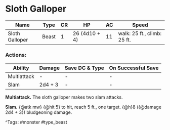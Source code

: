 # Sloth Galloper

| Name | Type | CR | HP | AC | Speed |
|------|------|----|----|----|-------|
| Sloth Galloper | Beast | 1 | 26 (4d10 + 4) | 11 | walk: 25 ft., climb: 25 ft. |

### Actions:

| Ability | Damage | Save DC & Type | On Successful Save |
|---------|--------|----------------|--------------------|
| Multiattack | - | - | - |
| Slam | 2d4 + 3 | - | - |


**Multiattack.** The sloth galloper makes two slam attacks.

**Slam.** {@atk mw} {@hit 5} to hit, reach 5 ft., one target. {@h}8 ({@damage 2d4 + 3}) bludgeoning damage.

^Tags: #monster #type_beast